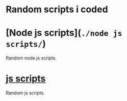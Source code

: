 # Random scripts i coded

# [Node js scripts](`./node js scripts/`)
Random node js scripts.

# [js scripts](`./js/`)
Random js scripts.
